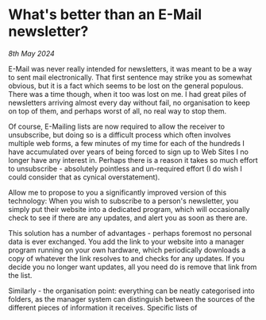 # What's better than an E-Mail newsletter?
*8th May 2024*

E-Mail was never really intended for newsletters, it was meant to be a way to sent mail electronically. That first sentence may strike you as somewhat obvious, but it is a fact which seems to be lost on the general populous. There was a time though, when it too was lost on me. I had great piles of newsletters arriving almost every day without fail, no organisation to keep on top of them, and perhaps worst of all, no real way to stop them.

Of course, E-Mailing lists are now required to allow the receiver to unsubscribe, but doing so is a difficult process which often involves multiple web forms, a few minutes of my time for each of the hundreds I have accumulated over years of being forced to sign up to Web Sites I no longer have any interest in. Perhaps there is a reason it takes so much effort to unsubscribe - absolutely pointless and un-required effort (I do wish I could consider that as cynical overstatement).

Allow me to propose to you a significantly improved version of this technology: When you wish to subscribe to a person's newsletter, you simply put their website into a dedicated program, which will occasionally check to see if there are any updates, and alert you as soon as there are.

This solution has a number of advantages - perhaps foremost no personal data is ever exchanged. You add the link to your website into a manager program running on your own hardware, which periodically downloads a copy of whatever the link resolves to and checks for any updates. If you decide you no longer want updates, all you need do is remove that link from the list.

Similarly - the organisation point: everything can be neatly categorised into folders, as the manager system can distinguish between the sources of the different pieces of information it receives. Specific lists of 